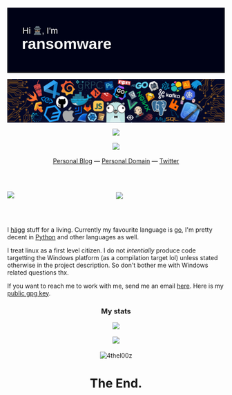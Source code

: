 <p align="center">
<img align="center" src="./readme.png" />
</p>

<p align="center">
<img align="center" src="./tech.png" />
</p>


<p align="center">
<a href="https://www.buymeacoffee.com/4thel00z"><img src="https://img.buymeacoffee.com/button-api/?text=Buy me a tea&emoji=🍵&slug=4thel00z&button_colour=40DCA5&font_colour=ffffff&font_family=Cookie&outline_colour=000000&coffee_colour=FFDD00"></a>
</p>
<p align="center">

<img src="https://visitor-badge.laobi.icu/badge?page_id=4thel00z">

</p>
<p align="center">
    <a href="https://4thel00z.dev/">Personal Blog</a> &mdash;
    <a href="https://ransomware.host">Personal Domain</a> &mdash;
    <a href="https://twitter.com/_ransomware">Twitter</a>
</p>

<br>
<br>
<p align="center">
<img align="left" src="https://ransomware.host/hacker.webp" />
<img align="center" src="https://i.giphy.com/media/ZKQpx4TYrxTtS/giphy.webp" />
</p>
<br>
<br>

I [hägg](https://www.urbandictionary.com/define.php?term=Hagg#15390684) stuff for a living.
Currently my favourite language is [go](https://golang.org/), I'm pretty decent in [Python](https://www.python.org/) and other languages as well.

I treat linux as a first level citizen. I do not *intentially* produce code targetting the Windows platform (as a compilation target lol) unless stated otherwise in the project description. So don't bother me with Windows related questions thx.

If you want to reach me to work with me, send me an email [here](mailto:4thel00z@gmail.com?subject=[GitHub]).
Here is my [public gpg key](http://keys.gnupg.net/pks/lookup?op=get&search=0xD0E70B7A61EDA0BA).

<h3 align="center">My stats</h3>
<p align="center">
<a href="http://gendos.site">
  <img src="https://github-readme-stats.vercel.app/api?username=4thel00z&theme=radical" />
</a>
</p>
<p align="center">
<a href="http://gendos.site">
  <img src="https://github-readme-stats.vercel.app/api/top-langs/?username=4thel00z&langs_count=8&theme=radical&layout=compact&v=2" />
</a>
</p>
<p align="center"><img align="center" src="https://github-readme-streak-stats.herokuapp.com/?user=4thel00z&theme=highcontrast" alt="4thel00z" /></p>


<h1 align="center">The End.</h1>


